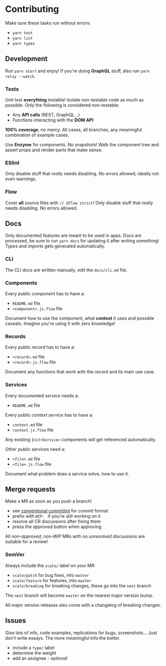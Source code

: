 # Contributing

Make sure these tasks run without errors:
* `yarn test`
* `yarn lint`
* `yarn types`

## Development

Run `yarn start` and enjoy! If you're doing **GraphQL** stuff, also run `yarn relay --watch`.

### Tests

Unit test **everything** testable! Isolate non-testable code as much as possible. Only the following is considered non-testable:
* Any **API calls** (REST, GraphQL...)
* Functions interacting with the **DOM API**

**100% coverage**, no mercy. All cases, all branches, any meaningful combination of example cases.

Use **Enzyme** for components. No snapshots! Walk the component tree and assert props and render parts that make sense.

### ESlint

Only disable stuff that _really_ needs disabling. No errors allowed, ideally not even warnings.

### Flow

Cover **all** source files with `// @flow strict`! Only disable stuff that _really_ needs disabling. No errors allowed.

## Docs

Only documented features are meant to be used in apps. Docs are processed, be sure to run `yarn docs` for updating it after writing something! _Types_ and _imports_ gets generated automatically.

### CLI

The _CLI_ docs are written manually, edit the `docs/cli.md` file.

### Components

Every public _component_ has to have a:
* `README.md` file
* `<component>.js.flow` file

Document how to use the component, what **context** it uses and possible caveats. Imagine you're using it with zero knowledge!

### Records

Every public _record_ has to have a:
* `<record>.md` file
* `<record>.js.flow` file

Document any functions that work with the record and its main use case.

### Services

Every documented _service_ needs a:
* `README.md` file

Every public _context service_ has to have a:
* `context.md` file
* `context.js.flow` file

Any existing `Init<Service>` components will get referenced automatically.

Other public services need a:
* `<file>.md` file
* `<file>.js.flow` file

Document what problem does a service solve, how to use it.

## Merge requests

Make a MR as soon as you push a branch!

* see [conventional commitlint](https://www.conventionalcommits.org/en/) for commit format
* prefix with `WIP: ` if you're still working on it
* resolve all CR discussions after fixing them
* press the _approved_ button when approving

All _non-approved_, _non-WIP_ MRs with _no unresolved discussions_ are suitable for a review!

### SemVer

Always include the `scale/` label on your MR:
* `scale/patch` for bug fixes, into `master`
* `scale/feature` for features, into `master`
* `scale/breaking` for breaking changes, these go into the `next` branch

The `next` branch will become `master` on the nearest major version bump.

All major version releases also come with a changelog of breaking changes.

## Issues

Give lots of info, code examples, replications for bugs, screenshots... Just don't write essays. The more _meaningful_ info the better.

- include a `type/` label
- determine the weight
- add an assignee - _optional_
